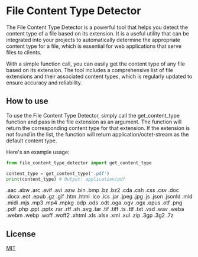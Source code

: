 # File Content Type Detector

The File Content Type Detector is a powerful tool that helps you detect the content type of a file based on its extension. It is a useful utility that can be integrated into your projects to automatically determine the appropriate content type for a file, which is essential for web applications that serve files to clients.

With a simple function call, you can easily get the content type of any file based on its extension. The tool includes a comprehensive list of file extensions and their associated content types, which is regularly updated to ensure accuracy and reliability.

## How to use
To use the File Content Type Detector, simply call the get_content_type function and pass in the file extension as an argument. The function will return the corresponding content type for that extension. If the extension is not found in the list, the function will return application/octet-stream as the default content type.

Here's an example usage:
```python
from file_content_type_detector import get_content_type

content_type = get_content_type('.pdf')
print(content_type) # Output: application/pdf
```
.aac
.abw
.arc
.avif
.avi
.azw
.bin
.bmp
.bz
.bz2
.cda
.csh
.css
.csv
.doc
.docx
.eot
.epub
.gz
.gif
.htm
.html
.ico
.ics
.jar
.jpeg
.jpg
.js
.json
.jsonld
.mid
.midi
.mjs
.mp3
.mp4
.mpkg
.odp
.ods
.odt
.oga
.ogv
.ogx
.opus
.otf
.png
.pdf
.php
.ppt
.pptx
.rar
.rtf
.sh
.svg
.tar
.tif
.tiff
.ts
.ttf
.txt
.vsd
.wav
.weba
.webm
.webp
.woff
.woff2
.xhtml
.xls
.xlsx
.xml
.xul
.zip
.3gp
.3g2
.7z

## License

[MIT](https://choosealicense.com/licenses/mit/)
